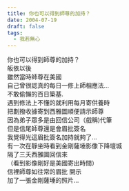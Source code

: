 ```yaml
---
title: 你也可以得到師尊的加持？
date: 2004-07-19
draft: false
tags:
  - 我若無心
---
```

你也可以得到師尊的加持？  
皈依以後  
雖然當時師尊在美國  
自己曾很認真的每日一修上師相應法…  
不敢偷懶的百日築基.  
遇到修法上不懂的就利用每月寄供養時  
把劃撥收據寄到西雅圖順便請示師尊  
因為弟子眾多是由回信公司（戲稱)代筆  
但是信尾師尊還是會眉批簽名  
我覺得光這眉批簽名加持就夠了…  
有一次在靜坐時看到金剛薩埵影像下降壇城  
隔了三夭西雅圖回信來  
（看到影像剛好是美國寄出時間）  
信裡師尊如往常的眉批 開示  
加了一張金剛薩埵的照片…  